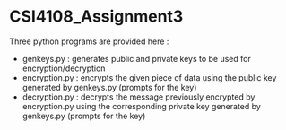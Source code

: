 # CSI4108_Assignment3
Three python programs are provided here : 
  - genkeys.py : generates public and private keys to be used for encryption/decryption
  - encryption.py : encrypts the given piece of data using the public key generated by genkeys.py (prompts for the key)
  - decryption.py : decrypts the message previously encrypted by encryption.py using the corresponding private key generated by genkeys.py (prompts for the key)
